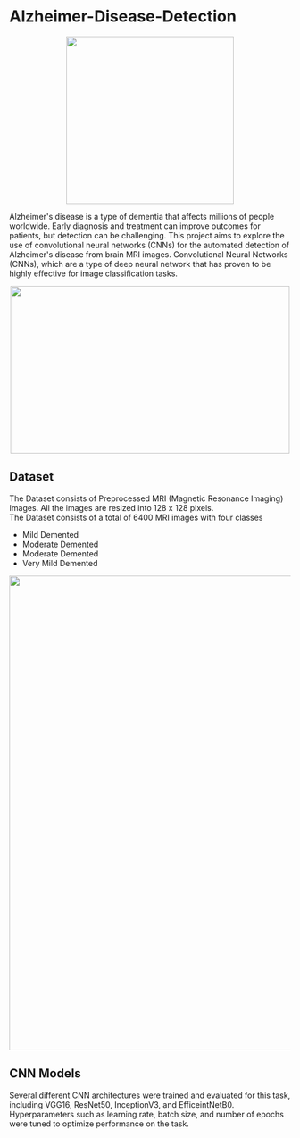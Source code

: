 # Alzheimer-Disease-Detection

<p align="center"><img src="https://github.com/Seif104/Alzheimer-Disease-Detection/assets/95093813/bd9ea4f0-f756-4c05-9c8c-743ec915b48a.jpg" width="300" height="300"></p>

Alzheimer's disease is a type of dementia that affects millions of people worldwide. Early diagnosis and treatment can improve outcomes for patients, but detection can be challenging. This project aims to explore the use of convolutional neural networks (CNNs) for the automated detection of Alzheimer's disease from brain MRI images.
Convolutional Neural Networks (CNNs), which are a type of deep neural network that has proven to be highly effective for image classification tasks.

<p align="center"><img src="https://github.com/Seif104/Data-Science-Learning/assets/95093813/725814df-a6bb-4353-9eae-ffc7ad16c5a9.jpg" width="500" height="300"></p>

## Dataset
The Dataset consists of Preprocessed MRI (Magnetic Resonance Imaging) Images. 
All the images are resized into 128 x 128 pixels.</br>
The Dataset consists of a total of 6400 MRI images with four classes</br>
- Mild Demented
- Moderate Demented
- Moderate Demented
- Very Mild Demented

<img src="https://github.com/Seif104/Data-Science-Learning/assets/95093813/1c8b1298-2214-4cdc-8b9f-7828b7e16297" width="850">

## CNN Models
Several different CNN architectures were trained and evaluated for this task, including VGG16, ResNet50, InceptionV3, and EfficeintNetB0. Hyperparameters such as learning rate, batch size, and number of epochs were tuned to optimize performance on the task.




